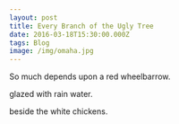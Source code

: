 ```yaml
---
layout: post
title: Every Branch of the Ugly Tree
date: 2016-03-18T15:30:00.000Z
tags: Blog
image: /img/omaha.jpg
---
```



So much depends upon a red wheelbarrow.

glazed with rain water.

beside the white chickens.
